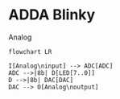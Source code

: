 # ADDA Blinky


Analog

```mermaid
flowchart LR

I[Analog\ninput] --> ADC[ADC]
ADC -->|8b| D[LED[7..0]]
D -->|8b| DAC[DAC]
DAC --> O[Analog\noutput]
```
